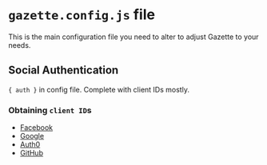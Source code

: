 # `gazette.config.js` file

This is the main configuration file you need to alter to adjust Gazette to your needs.

## Social Authentication

`{ auth }` in config file. Complete with client IDs mostly.

### Obtaining `client ID`s

- [Facebook](https://auth.nuxtjs.org/providers/facebook.html#obtaining-client-id)
- [Google](https://auth.nuxtjs.org/providers/google.html)
- [Auth0](https://auth.nuxtjs.org/providers/auth0.html#usage)
- [GitHub](https://auth.nuxtjs.org/providers/github.html)
